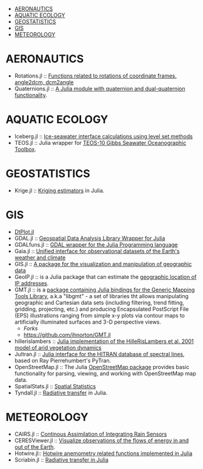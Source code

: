 * [AERONAUTICS](#aeronautics)
* [AQUATIC ECOLOGY](#aquatic-ecology)
* [GEOSTATISTICS](#geostatistics)
* [GIS](#gis)
* [METEOROLOGY](#meteorology)


# AERONAUTICS
* Rotations.jl :: [Functions related to rotations of coordinate frames, angle2dcm, dcm2angle](https://github.com/ronisbr/Rotations.jl)
* Quaternions.jl :: [A Julia module with quaternion and dual-quaternion functionality](https://github.com/forio/Quaternions.jl).


# AQUATIC ECOLOGY
* Iceberg.jl :: [Ice-seawater interface calculations using level set methods](https://github.com/njwilson23/Iceberg.jl)
* TEOS.jl :: Julia wrapper for [TEOS-10 Gibbs Seawater Oceanographic Toolbox](https://github.com/njwilson23/TEOS.jl).

# GEOSTATISTICS
* Krige.jl :: [Kriging estimators](https://github.com/njwilson23/Krige.jl) in Julia.

# GIS 
* [DtPlot.jl](https://github.com/dejakaymac/DtPlot.jl)
* GDAL.jl :: [Geospatial Data Analysis Library Wrapper for Julia](https://github.com/wkearn/GDAL.jl)
* GDALfuns.jl :: [GDAL wrapper for the Julia Programming language](https://github.com/meggart/GDALfuns.jl)
* Gaia.jl :: [Unified interface for observational datasets of the Earth's weather and climate](https://github.com/jsbj/Gaia.jl)
* GIS.jl :: [A package for the visualization and manipulation of geographic data](https://github.com/wkearn/GIS.jl)
* GeoIP.jl :: is a Julia package that can estimate the [geographic location of IP addresses](https://github.com/johnmyleswhite/GeoIP.jl).
* GMT.jl :: is a [package containing Julia bindings for the Generic Mapping Tools Library](https://github.com/joa-quim/GMT.jl), a.k.a "libgmt" - a set of libraries tht allows manipulating geographic and Cartesian data sets (including filtering, trend fitting, gridding, projecting, etc.) and producing Encapsulated PostScript File (EPS) illustrations ranging from simple x-y plots via contour maps to artificially illuminated surfaces and 3-D perspective views. 
   * *Forks*
   * https://github.com/ihnorton/GMT.jl
* hillerislambers :: [Julia implementation of the HilleRisLambers et al. 2001 model of arid vegetation dynamics](https://github.com/wkearn/hillerislambers)
* Jultran.jl :: [Julia interface for the HITRAN database of spectral lines](https://github.com/jsbj/Jultran.jl), based on Ray Pierrehumbert's PyTran.
* OpenStreetMap.jl :: The Julia [OpenStreetMap package](https://github.com/tedsteiner/OpenStreetMap.jl) provides basic functionality for parsing, viewing, and working with OpenStreetMap map data.
* SpatialStats.jl :: [Spatial Statistics](https://github.com/dchudz/SpatialStats.jl)
* Tyndall.jl :: [Radiative transfer](https://github.com/jsbj/Tyndall.jl) in Julia.

# METEOROLOGY
* CAIRS.jl :: [Continous Assimilation of Integrating Rain Sensors](https://github.com/scheidan/CAIRS.jl)
* CERESViewer.jl :: [Visualize observations of the flows of energy in and out of the Earth](https://github.com/jsbj/CERESViewer.jl).
* Hotwire.jl:: [Hotwire anemometry related functions implemented in Julia](https://github.com/pjabardo/Hotwire.jl)
* Scriabin.jl :: [Radiative transfer in Julia](https://github.com/jsbj/Scriabin.jl)


